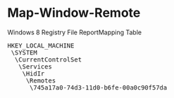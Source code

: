 Map-Window-Remote
=================

Windows 8 Registry File ReportMapping Table

<pre>
HKEY_LOCAL_MACHINE
 \SYSTEM
  \CurrentControlSet
   \Services
    \HidIr
     \Remotes
      \745a17a0-74d3-11d0-b6fe-00a0c90f57da
</pre>

